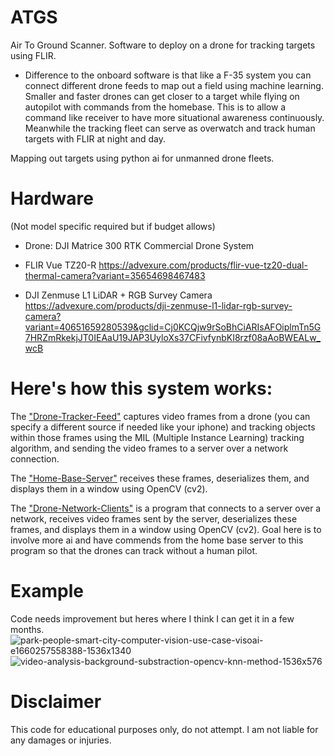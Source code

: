 # ATGS
Air To Ground Scanner. Software to deploy on a drone for tracking targets using FLIR.

 - Difference to the onboard software is that like a F-35 system you can connect different drone feeds to map out a field using machine learning. Smaller and faster drones can get closer to a target while flying on autopilot with commands from the homebase. This is to allow a command like receiver to have more situational awareness continuously. Meanwhile the tracking fleet can serve as overwatch and track human targets with FLIR at night and day.

Mapping out targets using python ai for unmanned drone fleets.

# Hardware 
(Not model specific required but if budget allows)

- Drone: DJI Matrice 300 RTK Commercial Drone System

- FLIR Vue TZ20-R
https://advexure.com/products/flir-vue-tz20-dual-thermal-camera?variant=35654698467483

- DJI Zenmuse L1 LiDAR + RGB Survey Camera
https://advexure.com/products/dji-zenmuse-l1-lidar-rgb-survey-camera?variant=40651659280539&gclid=Cj0KCQjw9rSoBhCiARIsAFOiplmTn5G7HRZmRkekjJT0IEAaU19JAP3UyloXs37CFivfynbKI8rzf08aAoBWEALw_wcB

# Here's how this system works:

The ["Drone-Tracker-Feed"](https://github.com/Ounceleopard/ATGS/blob/0ca643cf28a121eebf4aa12d1f5da530d7ed83f4/Drone-Tracker-Feed.py) captures video frames from a drone (you can specify a different source if needed like your iphone) and tracking objects within those frames using the MIL (Multiple Instance Learning) tracking algorithm, and sending the video frames to a server over a network connection.

The ["Home-Base-Server"](https://github.com/Ounceleopard/ATGS/blob/0ca643cf28a121eebf4aa12d1f5da530d7ed83f4/Home-Base-Server.py) receives these frames, deserializes them, and displays them in a window using OpenCV (cv2).

The ["Drone-Network-Clients"](https://github.com/Ounceleopard/ATGS/blob/9db591fbfdaf603dee81ed5483d2f5cc526f737e/Drone-Network-Clients.py) is a program that connects to a server over a network, receives video frames sent by the server, deserializes these frames, and displays them in a window using OpenCV (cv2). Goal here is to involve more ai and have commends from the home base server to this program so that the drones can track without a human pilot.

# Example 
Code needs improvement but heres where I think I can get it in a few months.
![park-people-smart-city-computer-vision-use-case-visoai-e1660257558388-1536x1340](https://github.com/Ounceleopard/F-35-ATGS/assets/40043757/a378ccec-b183-443b-b4df-e7013ec92b28)
![video-analysis-background-substraction-opencv-knn-method-1536x576](https://github.com/Ounceleopard/F-35-ATGS/assets/40043757/af09fe03-450c-4452-82bc-c111d9d5c360)

# Disclaimer
This code for educational purposes only, do not attempt. I am not liable for any damages or injuries.
